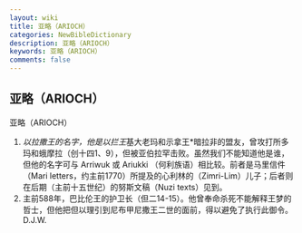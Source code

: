 ```yaml
---
layout: wiki
title: 亚略（ARIOCH）
categories: NewBibleDictionary
description: 亚略（ARIOCH）
keywords: 亚略（ARIOCH）
comments: false
---
```


## 亚略（ARIOCH）



亚略（ARIOCH）
1. *以拉撒王的名字，他是以拦王*基大老玛和示拿王*暗拉非的盟友，曾攻打所多玛和蛾摩拉（创十四1、9），但被亚伯拉罕击败。虽然我们不能知道他是谁，但他的名字可与 Arriwuk 或 Ariukki （何利族语）相比较。前者是马里信件（Mari letters，约主前1770）所提及的心利林的（Zimri-Lim）儿子；后者则在后期（主前十五世纪）的努斯文稿（Nuzi texts）见到。
2. 主前588年，巴比伦王的护卫长（但二14-15）。他曾奉命杀死不能解释王梦的哲士，但他把但以理引到尼布甲尼撒王二世的面前，得以避免了执行此御令。
D.J.W.




